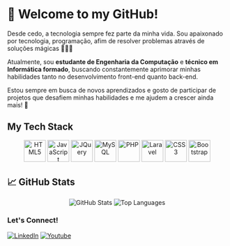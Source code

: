 # 👋 Welcome to my GitHub!

Desde cedo, a tecnologia sempre fez parte da minha vida. Sou apaixonado por tecnologia, programação, afim de resolver problemas através de soluções mágicas 🧑🏻‍💻

Atualmente, sou **estudante de Engenharia da Computação** e **técnico em Informática formado**, buscando constantemente aprimorar minhas habilidades tanto no desenvolvimento front-end quanto back-end.

Estou sempre em busca de novos aprendizados e gosto de participar de projetos que desafiem minhas habilidades e me ajudem a crescer ainda mais! 🚀


## My Tech Stack

<div align="center">
  <img src="https://cdn.jsdelivr.net/gh/devicons/devicon/icons/html5/html5-original.svg" width="50" height="50" alt="HTML5" />
  <img src="https://camo.githubusercontent.com/16edff857d92b7794d5f4241aa88b9db4463d06eb52b38624a5fe1cad1584e53/68747470733a2f2f736b696c6c69636f6e732e6465762f69636f6e733f693d6a73" width="50" height="50" alt="JavaScript" />
  <img src="https://camo.githubusercontent.com/24a970aef23ee8a44369f2cc0820d2b0f7b541b397769db31d6fc191b0b3bc41/68747470733a2f2f63646e2e6a7364656c6976722e6e65742f67682f64657669636f6e732f64657669636f6e2f69636f6e732f6a71756572792f6a71756572792d6f726967696e616c2e737667" width="50" height="50" alt="JQuery" />
  <img src="https://cdn.jsdelivr.net/gh/devicons/devicon/icons/mysql/mysql-original.svg" width="50" height="50" alt="MySQL" />
  <img src="https://camo.githubusercontent.com/730577f274566576ff88e28ea042fea703254659dd140c5478ce1423f07f4855/68747470733a2f2f736b696c6c69636f6e732e6465762f69636f6e733f693d706870" width="50" height="50" alt="PHP" />
  <img src="https://camo.githubusercontent.com/697c027ebbdcdca63b3f959f7e9594ff1a47fd2c6506c4af995d9ed8ee768060/68747470733a2f2f736b696c6c69636f6e732e6465762f69636f6e733f693d6c61726176656c" width="50" height="50" alt="Laravel" />
  <img src="https://cdn.jsdelivr.net/gh/devicons/devicon/icons/css3/css3-original.svg" width="50" height="50" alt="CSS3" />
  <img src="https://cdn.jsdelivr.net/gh/devicons/devicon/icons/bootstrap/bootstrap-original.svg" width="50" height="50" alt="Bootstrap" />
</div>


## 📈 GitHub Stats

<!-- Uncomment these lines if you want to show your GitHub stats -->

<div align="center">
  <img src="https://github-readme-stats.vercel.app/api?username=daniloocavalcante&show_icons=true&theme=tokyonight" alt="GitHub Stats" />
  <img src="https://github-readme-stats.vercel.app/api/top-langs/?username=daniloocavalcante&layout=compact&theme=tokyonight" alt="Top Languages" />
</div>


### Let's Connect!

<!-- Uncomment and customize if you want to add social links -->

[![LinkedIn](https://img.shields.io/badge/-LinkedIn-blue?style=flat-square&logo=Linkedin&logoColor=white&link=https://www.linkedin.com/in/danilo-cavalcante-468793362/)](https://www.linkedin.com/in/danilo-cavalcante-468793362/)
[![Youtube](https://img.shields.io/badge/-Youtube-red?style=flat-square&logo=Youtube&logoColor=white&link=https://www.youtube.com/@DaniloCavalcanteCode)](https://www.youtube.com/@DaniloCavalcanteCode)


<!-- 
[![Portfolio](https://img.shields.io/badge/-Portfolio-000?style=flat-square&link=https://SeuPortfolioAqui.com/)](https://SeuPortfolioAqui.com/)
-->
